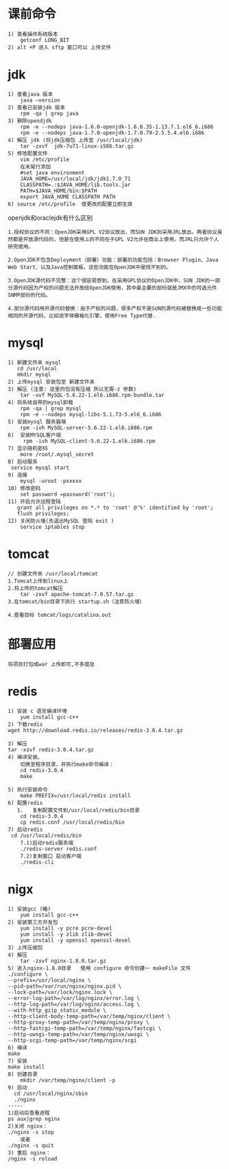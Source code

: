 # 课前命令

```
1) 查看操作系统版本
	getconf LONG_BIT 
2) alt +P 进入 sftp 窗口可以 上传文件
```

# jdk

```
1) 查看java 版本
	java –version
2) 查看已安装jdk 版本
	rpm -qa | grep java
3) 删除opendjdk
	rpm -e --nodeps java-1.6.0-openjdk-1.6.0.35-1.13.7.1.el6_6.i686
	rpm -e --nodeps java-1.7.0-openjdk-1.7.0.79-2.5.5.4.el6.i686
4) 解压 jdk (将jdk压缩包 上传至 /usr/local/jdk)
	tar -zxvf  jdk-7u71-linux-i586.tar.gz
5) 修改配置文件
  	vim /etc/profile
  	在末尾行添加
	#set java environment
	JAVA_HOME=/usr/local/jdk/jdk1.7.0_71
	CLASSPATH=.:$JAVA_HOME/lib.tools.jar
	PATH=$JAVA_HOME/bin:$PATH
	export JAVA_HOME CLASSPATH PATH
6) source /etc/profile  使更改的配置立即生效
```

openjdk和oraclejdk有什么区别

	1.授权协议的不同：OpenJDK采用GPL V2协议放出，而SUN JDK则采用JRL放出。两者协议虽然都是开放源代码的，但是在使用上的不同在于GPL V2允许在商业上使用，而JRL只允许个人研究使用。
	
	2.OpenJDK不包含Deployment（部署）功能：部署的功能包括：Browser Plugin、Java Web Start、以及Java控制面板，这些功能在OpenJDK中是找不到的。
	
	3.OpenJDK源代码不完整：这个很容易想到，在采用GPL协议的OpenJDK中，SUN JDK的一部分源代码因为产权的问题无法开放给OpenJDK使用，其中最主要的部份就是JMX中的可选元件SNMP部份的代码。
	
	4.部分源代码用开源代码替换：由于产权的问题，很多产权不是SUN的源代码被替换成一些功能相同的开源代码，比如说字体栅格化引擎，使用Free Type代替.
# mysql

```
1) 新建文件夹 mysql
   cd /usr/local
   mkdir mysql
2) 上传mysql 安装包至 新建文件夹
3) 解压 (注意: 这里的包没有压缩 所以无需-z 参数)
	tar -xvf MySQL-5.6.22-1.el6.i686.rpm-bundle.tar
4) 将系统自带的mysql卸载
    rpm -qa | grep mysql
    rpm -e --nodeps mysql-libs-5.1.73-5.el6_6.i686
5) 安装mysql 服务器端
	rpm -ivh MySQL-server-5.6.22-1.el6.i686.rpm
6) 	安装MYSQL客户端
     rpm -ivh MySQL-client-5.6.22-1.el6.i686.rpm 
7) 显示随机密码
	more /root/.mysql_secret
8) 启动服务
 service mysql start
9) 连接
	mysql -uroot -pxxxxx
10) 修改密码
	set password =password('root');
11) 开启允许远程登陆
   grant all privileges on *.* to 'root' @'%' identified by 'root';
   flush privileges;
12) 关闭防火墙(先退出MySQL 登陆 exit )
	service iptables stop

```

# tomcat

```
// 创建文件夹 /usr/local/tomcat
1.Tomcat上传到linux上
2.将上传的tomcat解压
	tar -zxvf apache-tomcat-7.0.57.tar.gz 
3.在tomcat/bin目录下执行 startup.sh（注意防火墙）
  
4.查看目标 tomcat/logs/catalina.out
```

# 部署应用

```
将项目打包成war 上传即可,不多提及
```

# redis

```
1) 安装 c 语言编译环境
	yum install gcc-c++
2) 下载redis
wget http://download.redis.io/releases/redis-3.0.4.tar.gz

3) 解压
tar -xzvf redis-3.0.4.tar.gz
4) 编译安装、
	切换至程序目录，并执行make命令编译：
	cd redis-3.0.4
	make

5) 执行安装命令
	make PREFIX=/usr/local/redis install 
6) 配置redis
   1.	复制配置文件到/usr/local/redis/bin目录
	cd redis-3.0.4  
	cp redis.conf /usr/local/redis/bin
7) 启动redis
 cd /usr/local/redis/bin
	7.1)启动redis服务端
	./redis-server redis.conf
	7.2)复制窗口 启动客户端
	./redis-cli
```

# nigx

```
1) 安装gcc (略)
	yum install gcc-c++
2) 安装第三方开发包
	yum install -y pcre pcre-devel
	yum install -y zlib zlib-devel
	yum install -y openssl openssl-devel
3) 上传压缩包
4) 解压
	tar -zxvf nginx-1.8.0.tar.gz
5) 进入nginx-1.8.0目录   使用 configure 命令创建一 makeFile 文件
./configure \
--prefix=/usr/local/nginx \
--pid-path=/var/run/nginx/nginx.pid \
--lock-path=/var/lock/nginx.lock \
--error-log-path=/var/log/nginx/error.log \
--http-log-path=/var/log/nginx/access.log \
--with-http_gzip_static_module \
--http-client-body-temp-path=/var/temp/nginx/client \
--http-proxy-temp-path=/var/temp/nginx/proxy \
--http-fastcgi-temp-path=/var/temp/nginx/fastcgi \
--http-uwsgi-temp-path=/var/temp/nginx/uwsgi \
--http-scgi-temp-path=/var/temp/nginx/scgi
6) 编译
make
7) 安装
make install
8) 创建目录
	mkdir /var/temp/nginx/client -p
9) 启动
  cd /usr/local/nginx/sbin
  ./nginx
-----
1)启动后查看进程
ps aux|grep nginx
2)关闭 nginx：
./nginx -s stop
	或者
./nginx -s quit
3) 重启 nginx：
/nginx -s reload
```

